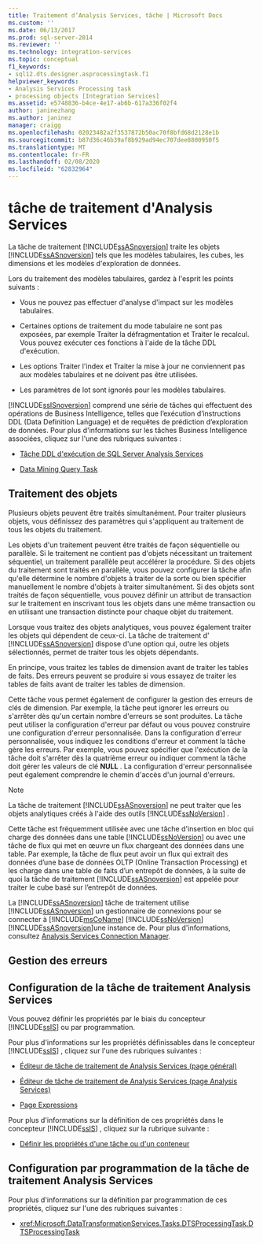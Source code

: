 ```yaml
---
title: Traitement d’Analysis Services, tâche | Microsoft Docs
ms.custom: ''
ms.date: 06/13/2017
ms.prod: sql-server-2014
ms.reviewer: ''
ms.technology: integration-services
ms.topic: conceptual
f1_keywords:
- sql12.dts.designer.asprocessingtask.f1
helpviewer_keywords:
- Analysis Services Processing task
- processing objects [Integration Services]
ms.assetid: e5748836-b4ce-4e17-ab6b-617a336f02f4
author: janinezhang
ms.author: janinez
manager: craigg
ms.openlocfilehash: 02023482a2f3537872b50ac70f8bfd68d2128e1b
ms.sourcegitcommit: b87d36c46b39af8b929ad94ec707dee8800950f5
ms.translationtype: MT
ms.contentlocale: fr-FR
ms.lasthandoff: 02/08/2020
ms.locfileid: "62832964"
---
```

# <a name="analysis-services-processing-task"></a>tâche de traitement d'Analysis Services
  La tâche de traitement [!INCLUDE[ssASnoversion](../../includes/ssasnoversion-md.md)] traite les objets [!INCLUDE[ssASnoversion](../../includes/ssasnoversion-md.md)] tels que les modèles tabulaires, les cubes, les dimensions et les modèles d'exploration de données.  
  
 Lors du traitement des modèles tabulaires, gardez à l'esprit les points suivants :  
  
-   Vous ne pouvez pas effectuer d'analyse d'impact sur les modèles tabulaires.  
  
-   Certaines options de traitement du mode tabulaire ne sont pas exposées, par exemple Traiter la défragmentation et Traiter le recalcul. Vous pouvez exécuter ces fonctions à l'aide de la tâche DDL d'exécution.  
  
-   Les options Traiter l'index et Traiter la mise à jour ne conviennent pas aux modèles tabulaires et ne doivent pas être utilisées.  
  
-   Les paramètres de lot sont ignorés pour les modèles tabulaires.  
  
 
  [!INCLUDE[ssISnoversion](../../includes/ssisnoversion-md.md)] comprend une série de tâches qui effectuent des opérations de Business Intelligence, telles que l’exécution d’instructions DDL (Data Definition Language) et de requêtes de prédiction d’exploration de données. Pour plus d'informations sur les tâches Business Intelligence associées, cliquez sur l'une des rubriques suivantes :  
  
-   [Tâche DDL d'exécution de SQL Server Analysis Services](analysis-services-execute-ddl-task.md)  
  
-   [Data Mining Query Task](data-mining-query-task.md)  
  
## <a name="object-processing"></a>Traitement des objets  
 Plusieurs objets peuvent être traités simultanément. Pour traiter plusieurs objets, vous définissez des paramètres qui s'appliquent au traitement de tous les objets du traitement.  
  
 Les objets d'un traitement peuvent être traités de façon séquentielle ou parallèle. Si le traitement ne contient pas d'objets nécessitant un traitement séquentiel, un traitement parallèle peut accélérer la procédure. Si des objets du traitement sont traités en parallèle, vous pouvez configurer la tâche afin qu'elle détermine le nombre d'objets à traiter de la sorte ou bien spécifier manuellement le nombre d'objets à traiter simultanément. Si des objets sont traités de façon séquentielle, vous pouvez définir un attribut de transaction sur le traitement en inscrivant tous les objets dans une même transaction ou en utilisant une transaction distincte pour chaque objet du traitement.  
  
 Lorsque vous traitez des objets analytiques, vous pouvez également traiter les objets qui dépendent de ceux-ci. La tâche de traitement d' [!INCLUDE[ssASnoversion](../../includes/ssasnoversion-md.md)] dispose d'une option qui, outre les objets sélectionnés, permet de traiter tous les objets dépendants.  
  
 En principe, vous traitez les tables de dimension avant de traiter les tables de faits. Des erreurs peuvent se produire si vous essayez de traiter les tables de faits avant de traiter les tables de dimension.  
  
 Cette tâche vous permet également de configurer la gestion des erreurs de clés de dimension. Par exemple, la tâche peut ignorer les erreurs ou s'arrêter dès qu'un certain nombre d'erreurs se sont produites. La tâche peut utiliser la configuration d'erreur par défaut ou vous pouvez construire une configuration d'erreur personnalisée. Dans la configuration d'erreur personnalisée, vous indiquez les conditions d'erreur et comment la tâche gère les erreurs. Par exemple, vous pouvez spécifier que l'exécution de la tâche doit s'arrêter dès la quatrième erreur ou indiquer comment la tâche doit gérer les valeurs de clé **NULL** . La configuration d'erreur personnalisée peut également comprendre le chemin d'accès d'un journal d'erreurs.  
  
> [!NOTE]  
>  La tâche de traitement [!INCLUDE[ssASnoversion](../../includes/ssasnoversion-md.md)] ne peut traiter que les objets analytiques créés à l'aide des outils [!INCLUDE[ssNoVersion](../../includes/ssnoversion-md.md)] .  
  
 Cette tâche est fréquemment utilisée avec une tâche d'insertion en bloc qui charge des données dans une table [!INCLUDE[ssNoVersion](../../includes/ssnoversion-md.md)] ou avec une tâche de flux qui met en œuvre un flux chargeant des données dans une table. Par exemple, la tâche de flux peut avoir un flux qui extrait des données d’une base de données OLTP (Online Transaction Processing) et les charge dans une table de faits d’un entrepôt de données, à la suite de quoi la tâche de traitement [!INCLUDE[ssASnoversion](../../includes/ssasnoversion-md.md)] est appelée pour traiter le cube basé sur l’entrepôt de données.  
  
 La [!INCLUDE[ssASnoversion](../../includes/ssasnoversion-md.md)] tâche de traitement utilise [!INCLUDE[ssASnoversion](../../includes/ssasnoversion-md.md)] un gestionnaire de connexions pour se connecter à [!INCLUDE[msCoName](../../includes/msconame-md.md)] [!INCLUDE[ssNoVersion](../../includes/ssnoversion-md.md)] [!INCLUDE[ssASnoversion](../../includes/ssasnoversion-md.md)]une instance de. Pour plus d'informations, consultez [Analysis Services Connection Manager](../connection-manager/analysis-services-connection-manager.md).  
  
## <a name="error-handling"></a>Gestion des erreurs  
  
## <a name="configuration-of-the-analysis-services-processing-task"></a>Configuration de la tâche de traitement Analysis Services  
 Vous pouvez définir les propriétés par le biais du concepteur [!INCLUDE[ssIS](../../includes/ssis-md.md)] ou par programmation.  
  
 Pour plus d'informations sur les propriétés définissables dans le concepteur [!INCLUDE[ssIS](../../includes/ssis-md.md)] , cliquez sur l'une des rubriques suivantes :  
  
-   [Éditeur de tâche de traitement de Analysis Services &#40;page général&#41;](../general-page-of-integration-services-designers-options.md)  
  
-   [Éditeur de tâche de traitement de Analysis Services &#40;page Analysis Services&#41;](../analysis-services-processing-task-editor-analysis-services-page.md)  
  
-   [Page Expressions](../expressions/expressions-page.md)  
  
 Pour plus d'informations sur la définition de ces propriétés dans le concepteur [!INCLUDE[ssIS](../../includes/ssis-md.md)] , cliquez sur la rubrique suivante :  
  
-   [Définir les propriétés d'une tâche ou d'un conteneur](../set-the-properties-of-a-task-or-container.md)  
  
## <a name="programmatic-configuration-of-the-analysis-services-processing-task"></a>Configuration par programmation de la tâche de traitement Analysis Services  
 Pour plus d'informations sur la définition par programmation de ces propriétés, cliquez sur l'une des rubriques suivantes :  
  
-   <xref:Microsoft.DataTransformationServices.Tasks.DTSProcessingTask.DTSProcessingTask>  
  
  
